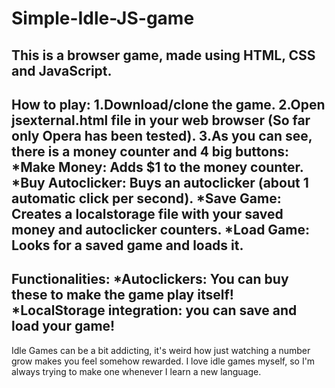 # Simple-Idle-JS-game
This is a browser game, made using HTML, CSS and JavaScript.
---
How to play:
1.Download/clone the game.
2.Open jsexternal.html file in your web browser (So far only Opera has been tested).
3.As you can see, there is a money counter and 4 big buttons:
	*Make Money: Adds $1 to the money counter.
	*Buy Autoclicker: Buys an autoclicker (about 1 automatic click per second).
	*Save Game: Creates a localstorage file with your saved money and autoclicker counters.
	*Load Game: Looks for a saved game and loads it.
---
Functionalities:
*Autoclickers: You can buy these to make the game play itself!
*LocalStorage integration: you can save and load your game!
---
Idle Games can be a bit addicting, it's weird how just watching a number grow makes
you feel somehow rewarded. I love idle games myself, so I'm always trying to make one
whenever I learn a new language.